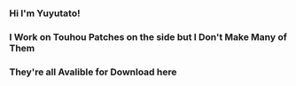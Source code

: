 ### Hi I'm Yuyutato!
### I Work on Touhou Patches on the side but I Don't Make Many of Them
### They're all Avalible for Download here
